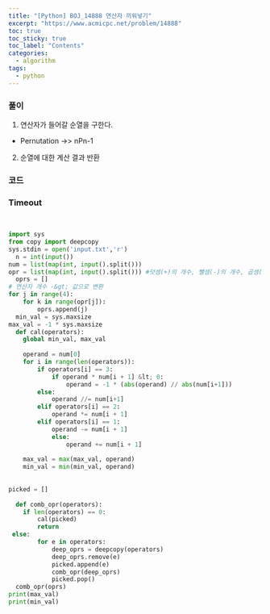 ```yaml
---
title: "[Python] BOJ_14888 연산자 끼워넣기"
excerpt: "https://www.acmicpc.net/problem/14888"
toc: true
toc_sticky: true
toc_label: "Contents"
categories:
  - algorithm
tags:
  - python
---
```


<h3 id="풀이">풀이</h3>
<ol>
<li>연산자가 들어갈 순열을 구한다.</li>
</ol>
<ul>
<li>Pernutation -&gt;> nPn-1</li>
</ul>
<ol start="2">
<li>순열에 대한 계산 결과 반환</li>
</ol>
<h3 id="코드">코드</h3>
<h3 id="timeout">Timeout</h3>
<pre>

```python 
import sys  
from copy import deepcopy  
sys.stdin = open('input.txt','r')  
  n = int(input())  
num = list(map(int, input().split()))  
opr = list(map(int, input().split())) #덧셈(+)의 개수, 뺄셈(-)의 개수, 곱셈(×)의 개수, 나눗셈(÷)의 개수  
  oprs = []  
# 연산자 개수 -&gt; 값으로 변환  
for j in range(4):  
    for k in range(opr[j]):  
        oprs.append(j)  
  min_val = sys.maxsize  
max_val = -1 * sys.maxsize  
  def cal(operators):  
    global min_val, max_val  
  
    operand = num[0]  
    for i in range(len(operators)):  
        if operators[i] == 3:  
            if operand * num[i + 1] &lt; 0:  
                operand = -1 * (abs(operand) // abs(num[i+1]))  
        else:  
            operand //= num[i+1]  
        elif operators[i] == 2:  
            operand *= num[i + 1]  
        elif operators[i] == 1:  
            operand -= num[i + 1]  
            else:  
                operand += num[i + 1]  
  
    max_val = max(max_val, operand)  
    min_val = min(min_val, operand)  
  
  
picked = []  
  
  def comb_opr(operators):  
    if len(operators) == 0:  
        cal(picked)  
        return  
 else:  
        for e in operators:  
            deep_oprs = deepcopy(operators)  
            deep_oprs.remove(e)  
            picked.append(e)  
            comb_opr(deep_oprs)  
            picked.pop()  
  comb_opr(oprs)  
print(max_val)  
print(min_val)
```

<!--stackedit_data:
eyJoaXN0b3J5IjpbLTc4NTczODk2OSwtMTUzMjI5NDA3MF19
-->